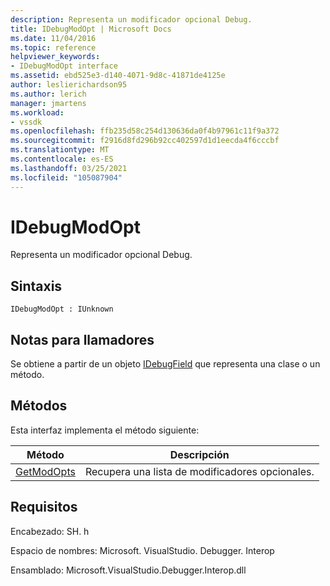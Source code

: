 ```yaml
---
description: Representa un modificador opcional Debug.
title: IDebugModOpt | Microsoft Docs
ms.date: 11/04/2016
ms.topic: reference
helpviewer_keywords:
- IDebugModOpt interface
ms.assetid: ebd525e3-d140-4071-9d8c-41871de4125e
author: leslierichardson95
ms.author: lerich
manager: jmartens
ms.workload:
- vssdk
ms.openlocfilehash: ffb235d58c254d130636da0f4b97961c11f9a372
ms.sourcegitcommit: f2916d8fd296b92cc402597d1d1eecda4f6cccbf
ms.translationtype: MT
ms.contentlocale: es-ES
ms.lasthandoff: 03/25/2021
ms.locfileid: "105087904"
---
```

# <a name="idebugmodopt"></a>IDebugModOpt
Representa un modificador opcional Debug.

## <a name="syntax"></a>Sintaxis

```
IDebugModOpt : IUnknown
```

## <a name="notes-for-callers"></a>Notas para llamadores
 Se obtiene a partir de un objeto [IDebugField](../../../extensibility/debugger/reference/idebugfield.md) que representa una clase o un método.

## <a name="methods"></a>Métodos
 Esta interfaz implementa el método siguiente:

|Método|Descripción|
|------------|-----------------|
|[GetModOpts](../../../extensibility/debugger/reference/idebugmodopt-getmodopts.md)|Recupera una lista de modificadores opcionales.|

## <a name="requirements"></a>Requisitos
 Encabezado: SH. h

 Espacio de nombres: Microsoft. VisualStudio. Debugger. Interop

 Ensamblado: Microsoft.VisualStudio.Debugger.Interop.dll
